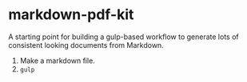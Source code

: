 # markdown-pdf-kit

A starting point for building a gulp-based workflow to generate lots of consistent looking documents from Markdown.

1. Make a markdown file.
2. `gulp`
